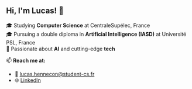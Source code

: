 ## Hi, I'm Lucas! 👋

🎓 Studying **Computer Science** at CentraleSupélec, France<br/>
🎓 Pursuing a double diploma in **Artificial Intelligence (IASD)** at Université PSL, France<br/>
🚀 Passionate about **AI** and cutting-edge **tech**<br/>

📫 **Reach me at:**  
- 📧 [lucas.hennecon@student-cs.fr](mailto:lucas.hennecon@student-cs.fr)  
- 🌐 [LinkedIn](https://linkedin.com/in/lucas-hennecon)

